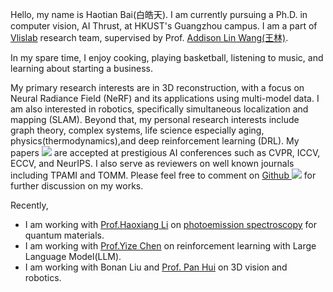 
Hello, my name is Haotian Bai(白皓天). I am currently pursuing a Ph.D. in computer vision, AI Thrust, at HKUST's Guangzhou campus. I am a part of <a href='https://vlislab22.github.io/vlislab/'>Vlislab</a> research team, supervised by Prof. <a href='https://vlislab22.github.io/vlislab/linwang.html'>Addison Lin Wang(王林)</a>.

In my spare time, I enjoy cooking, playing basketball, listening to music, and learning about starting a business.

My primary research interests are in 3D reconstruction, with a focus on Neural Radiance Field (NeRF) and its applications using multi-model data. I am also interested in robotics, specifically simultaneous localization and mapping (SLAM). Beyond that, my personal research interests include graph theory, complex systems, life science especially aging, physics(thermodynamics),and deep reinforcement learning (DRL).
My papers <a href='https://scholar.google.com/citations?user=DIy4cA0AAAAJ'><img src="https://img.shields.io/endpoint?logo=Google%20Scholar&url=https%3A%2F%2Fcdn.jsdelivr.net%2Fgh%2Fhbai98%2Fhbai98.github.io@google-scholar-stats%2Fgs_data_shieldsio.json&labelColor=f6f6f6&color=9cf&style=flat&label=citations"></a> are accepted at prestigious AI conferences such as CVPR, ICCV, ECCV, and NeurIPS.
I also serve as reviewers on well known journals including TPAMI and TOMM.
Please feel free to comment on [Github ![](https://img.shields.io/github/stars/hbai98?style=social)](https://github.com/hbai98) for further discussion on my works.

Recently,

- I am working with <a href='https://facultyprofiles.hkust-gz.edu.cn/faculty-personal-page/LI-Haoxiang/haoxiangli'>Prof.Haoxiang Li</a> on <a href='https://www.wikiwand.com/en/Photoemission_spectroscopy'>photoemission spectroscopy</a> for quantum materials.
- I am working with <a href='https://scholar.google.com/citations?user=G1NiRmwAAAAJ&hl=en'>Prof.Yize Chen</a> on reinforcement learning with Large Language Model(LLM).
- I am working with Bonan Liu and <a href='https://panhui.people.ust.hk/'>Prof. Pan Hui</a> on 3D vision and robotics.
